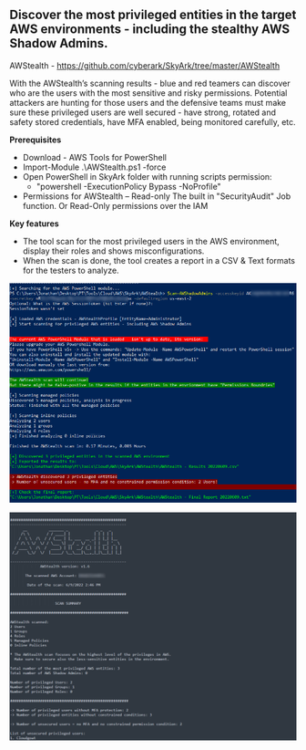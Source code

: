 ## Discover the most privileged entities in the target AWS environments - including the stealthy AWS Shadow Admins.

AWStealth - https://github.com/cyberark/SkyArk/tree/master/AWStealth

With the AWStealth’s scanning results - blue and red teamers can discover who are the users with the most sensitive and risky permissions.
Potential attackers are hunting for those users and the defensive teams must make sure these privileged users are well secured - have strong, rotated and safety stored credentials, have MFA enabled, being monitored carefully, etc.

**Prerequisites** 
* Download - AWS Tools for PowerShell
* Import-Module .\AWStealth.ps1 -force
* Open PowerShell in SkyArk folder with running scripts permission:
  * "powershell -ExecutionPolicy Bypass -NoProfile"
* Permissions for AWStealth – Read-only The built in "SecurityAudit" Job function.
	Or Read-Only permissions over the IAM

**Key features**
* The tool scan for the most privileged users in the AWS environment, display their roles and shows misconfigurations.
* When the scan is done, the tool creates a report in a CSV & Text formats for the testers to analyze.

![Import Module](https://github.com/JonathanScheinert/Cloud_PT_Tools/blob/main/AWS/Screenshots/AWSStealth_1.png)


![Running The Script](https://github.com/JonathanScheinert/Cloud_PT_Tools/blob/main/AWS/Screenshots/AWSStealth_2.png)
